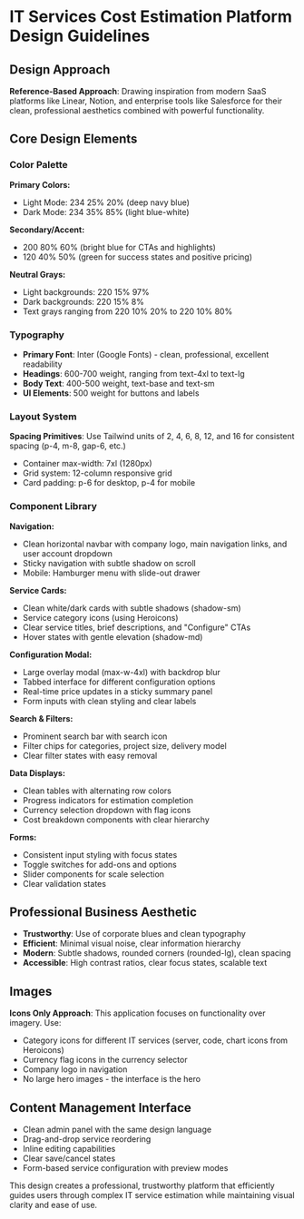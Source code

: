 # IT Services Cost Estimation Platform Design Guidelines

## Design Approach
**Reference-Based Approach**: Drawing inspiration from modern SaaS platforms like Linear, Notion, and enterprise tools like Salesforce for their clean, professional aesthetics combined with powerful functionality.

## Core Design Elements

### Color Palette
**Primary Colors:**
- Light Mode: 234 25% 20% (deep navy blue)
- Dark Mode: 234 35% 85% (light blue-white)

**Secondary/Accent:**
- 200 80% 60% (bright blue for CTAs and highlights)
- 120 40% 50% (green for success states and positive pricing)

**Neutral Grays:**
- Light backgrounds: 220 15% 97%
- Dark backgrounds: 220 15% 8%
- Text grays ranging from 220 10% 20% to 220 10% 80%

### Typography
- **Primary Font**: Inter (Google Fonts) - clean, professional, excellent readability
- **Headings**: 600-700 weight, ranging from text-4xl to text-lg
- **Body Text**: 400-500 weight, text-base and text-sm
- **UI Elements**: 500 weight for buttons and labels

### Layout System
**Spacing Primitives**: Use Tailwind units of 2, 4, 6, 8, 12, and 16 for consistent spacing (p-4, m-8, gap-6, etc.)
- Container max-width: 7xl (1280px)
- Grid system: 12-column responsive grid
- Card padding: p-6 for desktop, p-4 for mobile

### Component Library

**Navigation:**
- Clean horizontal navbar with company logo, main navigation links, and user account dropdown
- Sticky navigation with subtle shadow on scroll
- Mobile: Hamburger menu with slide-out drawer

**Service Cards:**
- Clean white/dark cards with subtle shadows (shadow-sm)
- Service category icons (using Heroicons)
- Clear service titles, brief descriptions, and "Configure" CTAs
- Hover states with gentle elevation (shadow-md)

**Configuration Modal:**
- Large overlay modal (max-w-4xl) with backdrop blur
- Tabbed interface for different configuration options
- Real-time price updates in a sticky summary panel
- Form inputs with clean styling and clear labels

**Search & Filters:**
- Prominent search bar with search icon
- Filter chips for categories, project size, delivery model
- Clear filter states with easy removal

**Data Displays:**
- Clean tables with alternating row colors
- Progress indicators for estimation completion
- Currency selection dropdown with flag icons
- Cost breakdown components with clear hierarchy

**Forms:**
- Consistent input styling with focus states
- Toggle switches for add-ons and options
- Slider components for scale selection
- Clear validation states

## Professional Business Aesthetic
- **Trustworthy**: Use of corporate blues and clean typography
- **Efficient**: Minimal visual noise, clear information hierarchy
- **Modern**: Subtle shadows, rounded corners (rounded-lg), clean spacing
- **Accessible**: High contrast ratios, clear focus states, scalable text

## Images
**Icons Only Approach**: This application focuses on functionality over imagery. Use:
- Category icons for different IT services (server, code, chart icons from Heroicons)
- Currency flag icons in the currency selector
- Company logo in navigation
- No large hero images - the interface is the hero

## Content Management Interface
- Clean admin panel with the same design language
- Drag-and-drop service reordering
- Inline editing capabilities
- Clear save/cancel states
- Form-based service configuration with preview modes

This design creates a professional, trustworthy platform that efficiently guides users through complex IT service estimation while maintaining visual clarity and ease of use.